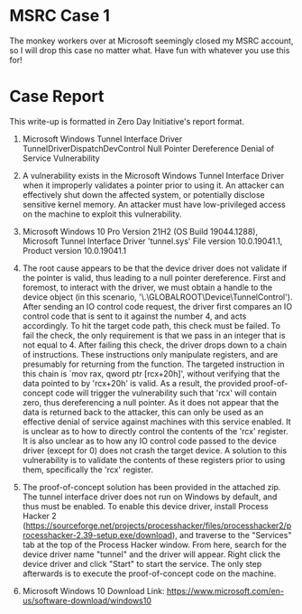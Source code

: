 # MSRC Case 1
 The monkey workers over at Microsoft seemingly closed my MSRC account, so I will drop this case no matter what. Have fun with whatever you use this for!
 
# Case Report
 This write-up is formatted in Zero Day Initiative's report format.

1.	Microsoft Windows Tunnel Interface Driver TunnelDriverDispatchDevControl Null Pointer Dereference Denial of Service Vulnerability

2.	A vulnerability exists in the Microsoft Windows Tunnel Interface Driver when it improperly validates a pointer prior to using it. An attacker can effectively shut down the affected system, or potentially disclose sensitive kernel memory. An attacker must have low-privileged access on the machine to exploit this vulnerability.

3.	Microsoft Windows 10 Pro Version 21H2 (OS Build 19044.1288), Microsoft Tunnel Interface Driver 'tunnel.sys' File version 10.0.19041.1, Product version 10.0.19041.1

4.	The root cause appears to be that the device driver does not validate if the pointer is valid, thus leading to a null pointer dereference. First and foremost, to interact with the driver, we must obtain a handle to the device object (in this scenario, '\\.\GLOBALROOT\Device\TunnelControl'). After sending an IO control code request, the driver first compares an IO control code that is sent to it against the number 4, and acts accordingly. To hit the target code path, this check must be failed. To fail the check, the only requirement is that we pass in an integer that is not equal to 4. After failing this check, the driver drops down to a chain of instructions. These instructions only manipulate registers, and are presumably for returning from the function. The targeted instruction in this chain is `mov rax, qword ptr [rcx+20h]', without verifying that the data pointed to by 'rcx+20h' is valid. As a result, the provided proof-of-concept code will trigger the vulnerability such that 'rcx' will contain zero, thus dereferencing a null pointer. As it does not appear that the data is returned back to the attacker, this can only be used as an effective denial of service against machines with this service enabled. It is unclear as to how to directly control the contents of the 'rcx' register. It is also unclear as to how any IO control code passed to the device driver (except for 0) does not crash the target device. A solution to this vulnerability is to validate the contents of these registers prior to using them, specifically the 'rcx' register.

5.	The proof-of-concept solution has been provided in the attached zip. The tunnel interface driver does not run on Windows by default, and thus must be enabled. To enable this device driver, install Process Hacker 2 (https://sourceforge.net/projects/processhacker/files/processhacker2/processhacker-2.39-setup.exe/download), and traverse to the "Services" tab at the top of the Process Hacker window. From here, search for the device driver name "tunnel" and the driver will appear. Right click the device driver and click "Start" to start the service. The only step afterwards is to execute the proof-of-concept code on the machine.

6.	Microsoft Windows 10 Download Link: https://www.microsoft.com/en-us/software-download/windows10
